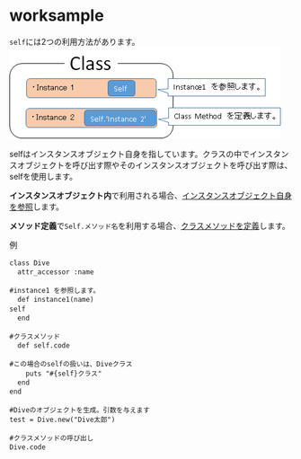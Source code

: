# worksample
`self`には2つの利用方法があります。  
[![Selfの使い方](https://github.com/tk-sugiyama/worksample/raw/master/img/Self.png)](https://github.com/tk-sugiyama/worksample/blob/master/img/Self.png)

selfはインスタンスオブジェクト自身を指しています。クラスの中でインスタンスオブジェクトを呼び出す際やそのインスタンスオブジェクトを呼び出す際は、selfを使用します。

**インスタンスオブジェクト内**で利用される場合、<u>インスタンスオブジェクト自身を参照</u>します。

**メソッド定義**で`Self.メソッド名`を利用する場合、<u>クラスメソッドを定義</u>します。　　

例

```
class Dive
  attr_accessor :name

#instance1 を参照します。
  def instance1(name)
self　　
  end
  
#クラスメソッド
  def self.code
  
#この場合のselfの扱いは、Diveクラス
    puts "#{self}クラス"
  end
end

#Diveのオブジェクトを生成。引数を与えます
test = Dive.new("Dive太郎")

#クラスメソッドの呼び出し
Dive.code
```



